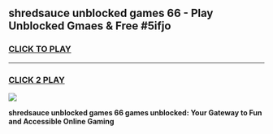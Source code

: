 
## shredsauce unblocked games 66 - Play Unblocked Gmaes & Free #5ifjo
<h3>
<a href="https://news.freeplayer.one?title=shredsauce_unblocked_games_66&ref=03M">CLICK TO PLAY</a></h3>
<hr>

<h3>
<a href="https://news.freeplayer.one?title=shredsauce_unblocked_games_66&ref=03M">CLICK 2 PLAY</a>
  
</h3>

<a href="https://news.freeplayer.one?title=shredsauce_unblocked_games_66&ref=03M"><img src="https://clearcache.store/games.png"></a>


**shredsauce unblocked games 66 games unblocked: Your Gateway to Fun and Accessible Online Gaming**
